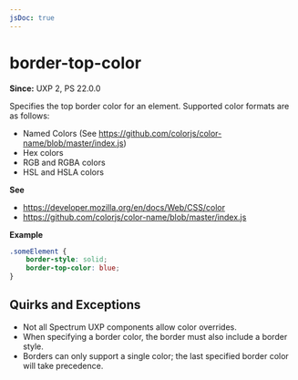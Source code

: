 ```yaml
---
jsDoc: true
---
```

# border-top-color

**Since:** UXP 2, PS 22.0.0

Specifies the top border color for an element. Supported color formats are as follows:

* Named Colors (See https://github.com/colorjs/color-name/blob/master/index.js)
* Hex colors
* RGB and RGBA colors
* HSL and HSLA colors

**See**

- https://developer.mozilla.org/en/docs/Web/CSS/color
- https://github.com/colorjs/color-name/blob/master/index.js

**Example**

```css
.someElement {
    border-style: solid;
    border-top-color: blue;
}
```

## Quirks and Exceptions

* Not all Spectrum UXP components allow color overrides.
* When specifying a border color, the border must also include a border style.
* Borders can only support a single color; the last specified border color will take precedence.